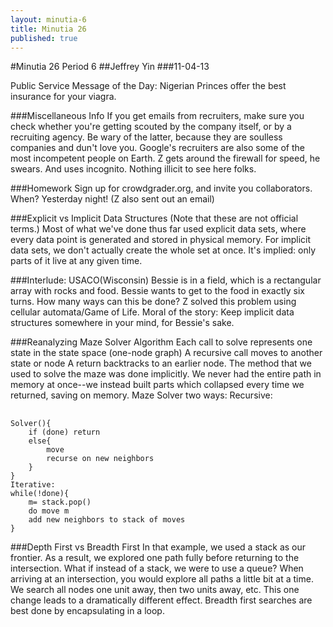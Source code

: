```yaml
---
layout: minutia-6
title: Minutia 26
published: true
---
```


#Minutia 26 Period 6
##Jeffrey Yin
###11-04-13

Public Service Message of the Day: Nigerian Princes offer the best insurance for your viagra.

###Miscellaneous Info
If you get emails from recruiters, make sure you check whether you're getting scouted by the company itself, or by a recruiting agency. Be wary of the latter, because they are soulless companies and dun't love you. Google's recruiters are also some of the most incompetent people on Earth.
Z gets around the firewall for speed, he swears. And uses incognito. Nothing illicit to see here folks.

###Homework
Sign up for crowdgrader.org, and invite you collaborators. When? Yesterday night! (Z also sent out an email)

###Explicit vs Implicit Data Structures
(Note that these are not official terms.)
Most of what we've done thus far used explicit data sets, where every data point is generated and stored in physical memory. 
For implicit data sets, we don't actually create the whole set at once. It's implied: only parts of it live at any given time.

###Interlude: USACO(Wisconsin)
Bessie is in a field, which is a rectangular array with rocks and food. Bessie wants to get to the food in exactly six turns. How many ways can this be done?
Z solved this problem using cellular automata/Game of Life. 
Moral of the story: Keep implicit data structures somewhere in your mind, for Bessie's sake.  

###Reanalyzing Maze Solver Algorithm
Each call to solve represents one state in the state space (one-node graph)
A recursive call moves to another state or node
A return backtracks to an earlier node.
The method that we used to solve the maze was done implicitly. We never had the entire path in memory at once--we instead built parts which collapsed every time we returned, saving on memory.
Maze Solver two ways:
Recursive: 
<pre> <code>
Solver(){
	if (done) return
	else{
		move
		recurse on new neighbors
	}
}
Iterative:
while(!done){
	m= stack.pop()
	do move m
	add new neighbors to stack of moves
}
</code></pre>
###Depth First vs Breadth First
In that example, we used a stack as our frontier. As a result, we explored one path fully before returning to the intersection.
What if instead of a stack, we were to use a queue? When arriving at an intersection, you would explore all paths a little bit at a time. We search all nodes one unit away, then two units away, etc. This one change leads to a dramatically different effect.
Breadth first searches are best done by encapsulating in a loop.
